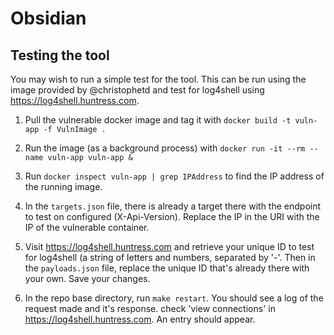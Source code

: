 # Obsidian

## Testing the tool

You may wish to run a simple test for the tool. This can be run using the image provided by @christophetd and test for log4shell using https://log4shell.huntress.com.

1. Pull the vulnerable docker image and tag it with `docker build -t vuln-app -f VulnImage .`

2. Run the image (as a background process) with `docker run -it --rm --name vuln-app vuln-app &`

3. Run `docker inspect vuln-app | grep IPAddress` to find the IP address of the running image.

4. In the `targets.json` file, there is already a target there with the endpoint to test on configured (X-Api-Version). Replace the IP in the URI with the IP of the vulnerable container.

5. Visit https://log4shell.huntress.com and retrieve your unique ID to test for log4shell (a string of letters and numbers, separated by '-'. Then in the `payloads.json` file, replace the unique ID that's already there with your own. Save your changes.

6. In the repo base directory, run `make restart`. You should see a log of the request made and it's response. check 'view connections' in https://log4shell.huntress.com. An entry should appear.

